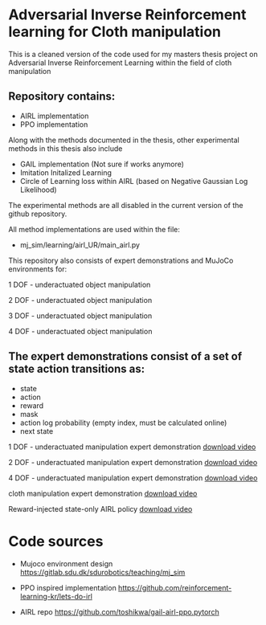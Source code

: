 # Adversarial Inverse Reinforcement learning for Cloth manipulation

This is a cleaned version of the code used for my masters thesis project on Adversarial Inverse Reinforcement Learning within the field of cloth manipulation

## Repository contains:
- AIRL implementation
- PPO implementation

Along with the methods documented in the thesis, other experimental methods in this thesis also include
- GAIL implementation (Not sure if works anymore)
- Imitation Initalized Learning
- Circle of Learning loss within AIRL (based on Negative Gaussian Log Likelihood)

The experimental methods are all disabled in the current version of the github repository.

All method implementations are used within the file:
- mj_sim/learning/airl_UR/main_airl.py



This repository also consists of expert demonstrations and MuJoCo environments for:

1 DOF - underactuated object manipulation

2 DOF - underactuated object manipulation

3 DOF - underactuated object manipulation

4 DOF - underactuated object manipulation

## The expert demonstrations consist of a set of state action transitions as:
- state
- action
- reward
- mask
- action log probability (empty index, must be calculated online)
- next state

1 DOF - underactuated manipulation expert demonstration
[download video](https://raw.githubusercontent.com/Pengu20/Masters_thesis_code/main/mj_sim/Expert_demonstrations/mp4/F1_expert.mp4)

2 DOF - underactuated manipulation expert demonstration
[download video](https://raw.githubusercontent.com/Pengu20/Masters_thesis_code/main/mj_sim/Expert_demonstrations/mp4/F2_expert.mp4)

4 DOF - underactuated manipulation expert demonstration
[download video](https://raw.githubusercontent.com/Pengu20/Masters_thesis_code/main/mj_sim/Expert_demonstrations/mp4/F3_expert.mp4)

cloth manipulation expert demonstration
[download video](https://raw.githubusercontent.com/Pengu20/Masters_thesis_code/main/mj_sim/Expert_demonstrations/mp4/cloth_expert.mp4)


Reward-injected state-only AIRL policy
[download video](https://raw.githubusercontent.com/Pengu20/Masters_thesis_code/main/mj_sim/learned_policies/mp4/C1_reward_injected_AIRL_policy.mp4)


# Code sources
- Mujoco environment design
https://gitlab.sdu.dk/sdurobotics/teaching/mj_sim


- PPO inspired implementation 
https://github.com/reinforcement-learning-kr/lets-do-irl


- AIRL repo
https://github.com/toshikwa/gail-airl-ppo.pytorch



